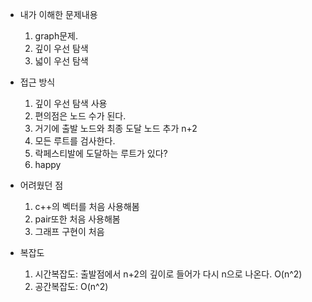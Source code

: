 - 내가 이해한 문제내용
	1. graph문제.
	2. 깊이 우선 탐색
	3. 넓이 우선 탐색

- 접근 방식
	1. 깊이 우선 탐색 사용
	2. 편의점은 노드 수가 된다.
	3. 거기에 출발 노드와 최종 도달 노드 추가 n+2	
	4. 모든 루트를 검사한다.
	5. 락페스티발에 도달하는 루트가 있다?
	6. happy


- 어려웠던 점
	1. c++의 벡터를 처음 사용해봄
	2. pair또한 처음 사용해봄
	3. 그래프 구현이 처음

- 복잡도
	1. 시간복잡도: 출발점에서 n+2의 깊이로 들어가 다시 n으로 나온다. O(n^2)
	2. 공간복잡도:  O(n^2)
